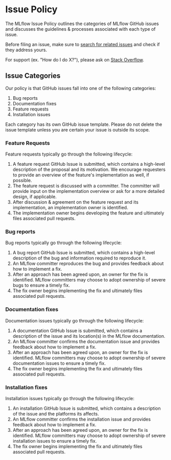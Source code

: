 # Issue Policy
The MLflow Issue Policy outlines the categories of MLflow GitHub issues and discusses the guidelines & processes
associated with each type of issue.

Before filing an issue, make sure to [search for related issues](https://github.com/mlflow/mlflow/issues) and check if
they address yours. 

For support (ex. "How do I do X?"), please ask on [Stack Overflow](https://stackoverflow.com/questions/tagged/mlflow).

## Issue Categories

Our policy is that GitHub issues fall into one of the following categories:

1. Bug reports
2. Documentation fixes
3. Feature requests
4. Installation issues

Each category has its own GitHub issue template. Please do not delete the issue template unless you are certain your
issue is outside its scope.

### Feature Requests

Feature requests typically go through the following lifecycle:

1. A feature request GitHub Issue is submitted, which contains a high-level description of the proposal and its motivation.
   We encourage requesters to provide an overview of the feature's implementation as well, if possible.
2. The feature request is discussed with a committer. The committer will provide input on the implementation overview or 
   ask for a more detailed design, if applicable.
3. After discussion & agreement on the feature request and its implementation, an implementation owner is identified.
4. The implementation owner begins developing the feature and ultimately files associated pull requests.

### Bug reports 

Bug reports typically go through the following lifecycle:

1. A bug report GitHub Issue is submitted, which contains a high-level description of the bug and information required to reproduce it.
2. An MLflow committer reproduces the bug and provides feedback about how to implement a fix.
3. After an approach has been agreed upon, an owner for the fix is identified. MLflow committers may choose to adopt
   ownership of severe bugs to ensure a timely fix.
4. The fix owner begins implementing the fix and ultimately files associated pull requests.

### Documentation fixes

Documentation issues typically go through the following lifecycle:

1. A documentation GitHub Issue is submitted, which contains a description of the issue and its location(s) in the MLflow documentation.
2. An MLflow committer confirms the documentation issue and provides feedback about how to implement a fix.
3. After an approach has been agreed upon, an owner for the fix is identified. MLflow committers may choose to adopt
   ownership of severe documentation issues to ensure a timely fix.
4. The fix owner begins implementing the fix and ultimately files associated pull requests.

### Installation fixes

Installation issues typically go through the following lifecycle:

1. An installation GitHub Issue is submitted, which contains a description of the issue and the platforms its affects.
2. An MLflow committer confirms the installation issue and provides feedback about how to implement a fix.
3. After an approach has been agreed upon, an owner for the fix is identified. MLflow committers may choose to adopt
   ownership of severe installation issues to ensure a timely fix.
4. The fix owner begins implementing the fix and ultimately files associated pull requests.
